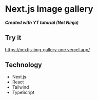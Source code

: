 # Next.js Image gallery
___Created with YT tutorial (Net Ninja)___

## Try it
https://nextjs-img-gallery-one.vercel.app/

## Technology
- Next.js
- React
- Tailwind
- TypeScript
